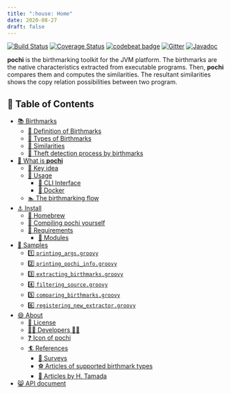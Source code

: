 ```yaml
---
title: ":house: Home"
date: 2020-08-27
draft: false
---
```


[![Build Status](https://travis-ci.org/tamada/pochi.svg?branch=master)](https://travis-ci.org/tamada/pochi)
[![Coverage Status](https://coveralls.io/repos/github/tamada/pochi/badge.svg?branch=master)](https://coveralls.io/github/tamada/pochi?branch=master)
[![codebeat badge](https://codebeat.co/badges/7d4be5b9-c604-4bf9-b67b-d6d20f703ab9)](https://codebeat.co/projects/github-com-tamada-pochi)
[![Gitter](http://badges.gitter.im/owner/repo.png)](https://gitter.im/pochi-birthmark/)
[![Javadoc](https://img.shields.io/static/v1?label=javadoc&message=v2.0.0&color=blue&logo=java)](https://tamada.github.io/pochi/apidocs)

**pochi** is the birthmarking toolkit for the JVM platform.
The birthmarks are the native characteristics extracted from executable programs.
Then, **pochi** compares them and computes the similarities.
The resultant similarities shows the copy relation possibilities between two program.

## :bookmark: Table of Contents

* [:books: Birthmarks](birthmarks)
    * [:green_book: Definition of Birthmarks](birthmarks#-definition-of-birthmarks)
    * [:blue_book: Types of Birthmarks](birthmarks#-types-of-birthmarks)
    * [:orange_book: Similarities](birthmarks#-similarities)
    * [:closed_book: Theft detection process by birthmarks](birthmarks#-theft-detection-process-by-birthmarks)
* [:newspaper: What is **pochi**](description)
    * [:key: Key idea](description#-key-idea)
    * [:fork_and_knife: Usage](description#-usage)
        * [:runner: CLI Interface](description#-cli-interface)
        * [:whale: Docker](description#-docker)
    * [:swimmer: The birthmarking flow](description#-the-birthmarking-flow)
* [:anchor: Install](install)
    * [:beer: Homebrew](install#-homebrew)
    * [:muscle: Compiling pochi yourself](install#-compiling-pochi-yourself)
    * [:briefcase: Requirements](install#-requirements)
        * [:pouch: Modules](install#-modules)
* [:ant: Samples](samples)
    * [:one: `printing_args.groovy`](samples#1-printing_argsgroovy)
    * [:two: `printing_pochi_info.groovy`](samples#2-printing_pochi_infogroovy)
    * [:three: `extracting_birthmarks.groovy`](samples#3-extracting_birthmarksgroovy)
    * [:four: `filtering_source.groovy`](samples#4-filtering_sourcegroovy)
    * [:five: `comparing_birthmarks.groovy`](samples#5-comparing_birthmarksgroovy)
    * [:six: `registering_new_extractor.groovy`](samples#6-registering_new_extractorgroovy)
* [:smile: About](about)
    * [:scroll: License](about#-license)
    * [:man_office_worker: Developers :woman_office_worker:](about#-developers-)
    * [:question: Icon of pochi](about#-icon-of-pochi)
    * [:surfer: References](about#-references)
        * [:basketball: Surveys](about#-surveys)
        * [:soccer: Articles of supported birthmark types](about#-articles-of-supported-birthmark-types)
        * [:tennis: Articles by H. Tamada](about#-articles-by-h-tamada)
* [:smile_cat: API document](apidocs)
